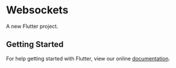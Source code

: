 # Websockets

A new Flutter project.

## Getting Started

For help getting started with Flutter, view our online
[documentation](https://flutter.io/).
